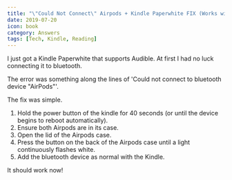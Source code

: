 ```yaml
---
title: "\"Could Not Connect\" Airpods + Kindle Paperwhite FIX (Works with Kindle Oasis too)"
date: 2019-07-20
icon: book
category: Answers
tags: [Tech, Kindle, Reading]
---
```


I just got a Kindle Paperwhite that supports Audible. At first I had no luck connecting it to bluetooth.

The error was something along the lines of 'Could not connect to bluetooth device "AirPods"'.

The fix was simple.

1. Hold the power button of the kindle for 40 seconds (or until the device begins to reboot automatically).
2. Ensure both Airpods are in its case.
3. Open the lid of the Airpods case.
4. Press the button on the back of the Airpods case until a light continuously flashes white.
5. Add the bluetooth device as normal with the Kindle.

It should work now!
